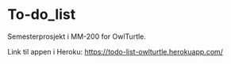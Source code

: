 # To-do_list
Semesterprosjekt i MM-200 for OwlTurtle.

Link til appen i Heroku:
https://todo-list-owlturtle.herokuapp.com/
